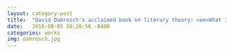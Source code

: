 ```yaml
---
layout: category-post
title:  "David Damrosch's acclaimed book on literary theory: <em>What Is World Literature?</em>"
date:   2016-08-05 20:20:56 -0400
categories: works
img: damrosch.jpg
---
```

